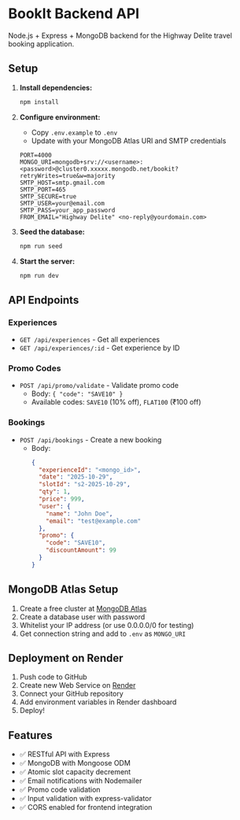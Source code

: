 # BookIt Backend API

Node.js + Express + MongoDB backend for the Highway Delite travel booking application.

## Setup

1. **Install dependencies:**
   ```bash
   npm install
   ```

2. **Configure environment:**
   - Copy `.env.example` to `.env`
   - Update with your MongoDB Atlas URI and SMTP credentials

   ```env
   PORT=4000
   MONGO_URI=mongodb+srv://<username>:<password>@cluster0.xxxxx.mongodb.net/bookit?retryWrites=true&w=majority
   SMTP_HOST=smtp.gmail.com
   SMTP_PORT=465
   SMTP_SECURE=true
   SMTP_USER=your@email.com
   SMTP_PASS=your_app_password
   FROM_EMAIL="Highway Delite" <no-reply@yourdomain.com>
   ```

3. **Seed the database:**
   ```bash
   npm run seed
   ```

4. **Start the server:**
   ```bash
   npm run dev
   ```

## API Endpoints

### Experiences
- `GET /api/experiences` - Get all experiences
- `GET /api/experiences/:id` - Get experience by ID

### Promo Codes
- `POST /api/promo/validate` - Validate promo code
  - Body: `{ "code": "SAVE10" }`
  - Available codes: `SAVE10` (10% off), `FLAT100` (₹100 off)

### Bookings
- `POST /api/bookings` - Create a new booking
  - Body:
    ```json
    {
      "experienceId": "<mongo_id>",
      "date": "2025-10-29",
      "slotId": "s2-2025-10-29",
      "qty": 1,
      "price": 999,
      "user": {
        "name": "John Doe",
        "email": "test@example.com"
      },
      "promo": {
        "code": "SAVE10",
        "discountAmount": 99
      }
    }
    ```

## MongoDB Atlas Setup

1. Create a free cluster at [MongoDB Atlas](https://www.mongodb.com/cloud/atlas)
2. Create a database user with password
3. Whitelist your IP address (or use 0.0.0.0/0 for testing)
4. Get connection string and add to `.env` as `MONGO_URI`

## Deployment on Render

1. Push code to GitHub
2. Create new Web Service on [Render](https://render.com)
3. Connect your GitHub repository
4. Add environment variables in Render dashboard
5. Deploy!

## Features

- ✅ RESTful API with Express
- ✅ MongoDB with Mongoose ODM
- ✅ Atomic slot capacity decrement
- ✅ Email notifications with Nodemailer
- ✅ Promo code validation
- ✅ Input validation with express-validator
- ✅ CORS enabled for frontend integration
